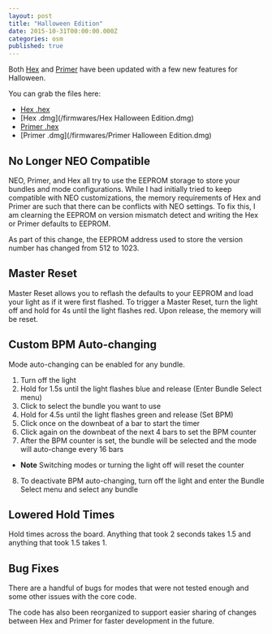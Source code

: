 ```yaml
---
layout: post
title: "Halloween Edition"
date: 2015-10-31T00:00:00.000Z
categories: osm
published: true
---
```

Both [Hex](http://github.com/iterati/hex) and [Primer](http://github.com/iterati/primer) have been updated with a few new features for Halloween.

You can grab the files here:

* [Hex .hex](/firmwares/hex_halloween.hex)
* [Hex .dmg](/firmwares/Hex Halloween Edition.dmg)
* [Primer .hex](/firmwares/primer_halloween.hex)
* [Primer .dmg](/firmwares/Primer Halloween Edition.dmg)


## No Longer NEO Compatible

NEO, Primer, and Hex all try to use the EEPROM storage to store your bundles and mode configurations. While I had initially tried to keep compatible with NEO customizations, the memory requirements of Hex and Primer are such that there can be conflicts with NEO settings. To fix this, I am clearning the EEPROM on version mismatch detect and writing the Hex or Primer defaults to EEPROM.

As part of this change, the EEPROM address used to store the version number has changed from 512 to 1023.


## Master Reset

Master Reset allows you to reflash the defaults to your EEPROM and load your light as if it were first flashed. To trigger a Master Reset, turn the light off and hold for 4s until the light flashes red. Upon release, the memory will be reset.


## Custom BPM Auto-changing

Mode auto-changing can be enabled for any bundle.

1) Turn off the light
2) Hold for 1.5s until the light flashes blue and release (Enter Bundle Select menu)
3) Click to select the bundle you want to use
4) Hold for 4.5s until the light flashes green and release (Set BPM)
5) Click once on the downbeat of a bar to start the timer
6) Click again on the downbeat of the next 4 bars to set the BPM counter
7) After the BPM counter is set, the bundle will be selected and the mode will auto-change every 16 bars
  * **Note** Switching modes or turning the light off will reset the counter
8) To deactivate BPM auto-changing, turn off the light and enter the Bundle Select menu and select any bundle


## Lowered Hold Times

Hold times across the board. Anything that took 2 seconds takes 1.5 and anything that took 1.5 takes 1.


## Bug Fixes

There are a handful of bugs for modes that were not tested enough and some other issues with the core code.

The code has also been reorganized to support easier sharing of changes between Hex and Primer for faster development in the future.
